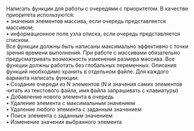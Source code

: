 Написать функции для работы с очередями с приоритетом. В качестве приоритета используются:  
•	значения элементов массива, если очередь представляется массивом;  
•	информационное поле узла списка, если очередь представляется списком.  
Все функции должны быть написаны максимально эффективно с точки зрения времени выполнения. При работе с массивами обязательно предусматривать возможность изменения размера массива. Все функции должны работать без глобальных переменных. Описания функций необходимо хранить в отдельном файле. Для каждого варианта написать функции:  
•	Создание очереди из N элементов (N и значения самих элементов читать из текстового файла, имя файла запрашивать с клавиатуры)  
•	Добавление нового элемента в очередь  
•	Удаление элемента с максимальным значением  
•	Удаление любого элемента с заданным значением  
•	Поиск элемента с заданным значением  
•	Изменение значения выбранного элемента  
